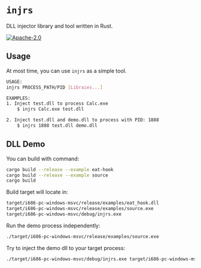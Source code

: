 # `injrs`

DLL injector library and tool written in Rust.

[![Apache-2.0](https://img.shields.io/crates/l/injrs.svg)](https://github.com/jiusanzhou/injrs/blob/master/LICENSE)

## Usage

At most time, you can use `injrs` as a simple tool.

```bash
USAGE:
injrs PROCESS_PATH/PID [Libraies...]

EXAMPLES:
1. Inject test.dll to process Calc.exe
    $ injrs Calc.exe test.dll

2. Inject test.dll and demo.dll to process with PID: 1888
    $ injrs 1888 test.dll demo.dll
```

## DLL Demo

You can build with command:

```bash
cargo build --release --example eat-hook
cargo build --release --example source
cargo build
```

Build target will locate in:

```bash
target/i686-pc-windows-msvc/release/examples/eat_hook.dll
target/i686-pc-windows-msvc/release/examples/source.exe
target/i686-pc-windows-msvc/debug/injrs.exe
```

Run the demo process independently:

```bash
./target/i686-pc-windows-msvc/release/examples/source.exe
```

Try to inject the demo dll to your target process:

```bash
./target/i686-pc-windows-msvc/debug/injrs.exe target/i686-pc-windows-msvc/release/examples/source.exe target/i686-pc-windows-msvc/release/examples/eat_hook.dll
```
